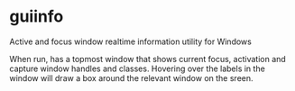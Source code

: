 # guiinfo
Active and focus window realtime information utility for Windows

When run, has a topmost window that shows current focus, activation and capture window handles and classes. Hovering over the 
labels in the window will draw a box around the relevant window on the sreen.
